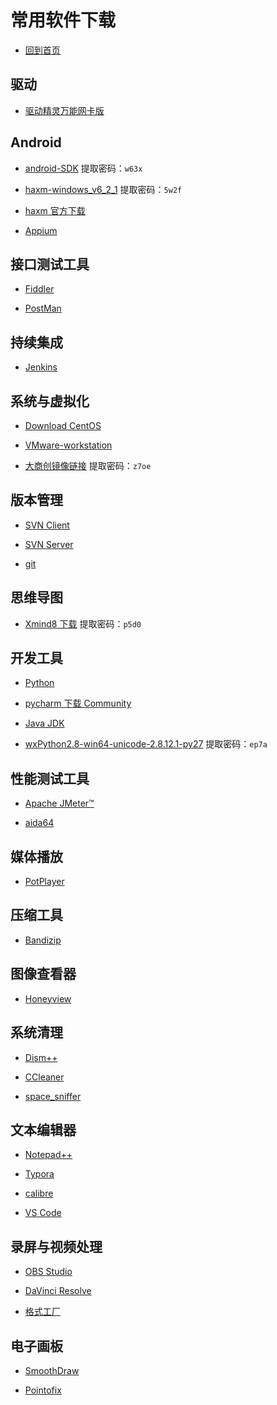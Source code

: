# 常用软件下载

<script async src="//busuanzi.ibruce.info/busuanzi/2.3/busuanzi.pure.mini.js"></script>

* [回到首页](https://liushilive.github.io/)

## 驱动

* [驱动精灵万能网卡版](http://file.drivergenius.com/DGSetup_3040E2_20190628.exe)

## Android

* [android-SDK](https://pan.baidu.com/s/1eotkTP_eOFEz1YIoM2J7lw) 提取密码：`w63x`

* [haxm-windows_v6_2_1](https://pan.baidu.com/s/1P4D1yGdfBmzptNzlAjWFRg) 提取密码：`5w2f`

* [haxm 官方下载](https://github.com/intel/haxm/releases)

* [Appium](http://appium.io/)

## 接口测试工具

* [Fiddler](https://www.telerik.com/download/fiddler)

* [PostMan](https://www.getpostman.com)

## 持续集成

* [Jenkins](https://jenkins.io)

## 系统与虚拟化

* [Download CentOS](https://www.centos.org/download)

* [VMware-workstation](https://www.vmware.com/products/workstation-pro.html)

<!-- VMware Workstation 14 Pro 永久注册码：
CG54H-D8D0H-H8DHY-C6X7X-N2KG6
ZC3WK-AFXEK-488JP-A7MQX-XL8YF
AC5XK-0ZD4H-088HP-9NQZV-ZG2R4
ZC5XK-A6E0M-080XQ-04ZZG-YF08D
ZY5H0-D3Y8K-M89EZ-AYPEG-MYUA8 -->

* [大商创镜像链接](https://pan.baidu.com/s/1-EeNsfULn_oNdh2yyYi9gg) 提取密码：`z7oe`

## 版本管理

* [SVN Client](https://tortoisesvn.net/downloads.zh.html)

* [SVN Server](https://www.visualsvn.com/server/download)

* [git](https://git-scm.com/)

## 思维导图

* [Xmind8 下载](https://pan.baidu.com/s/1mcIfFWc31PT0_qAWZRFwEQ) 提取密码：`p5d0`

## 开发工具

* [Python](https://www.python.org/downloads)

* [pycharm 下载 Community](https://www.jetbrains.com/pycharm/download)

* [Java JDK](http://www.oracle.com/technetwork/java/javase/downloads/index.html)

* [wxPython2.8-win64-unicode-2.8.12.1-py27](https://pan.baidu.com/s/13UFDjvVbOcYtVbITDY7gBw) 提取密码：`ep7a`

## 性能测试工具

* [Apache JMeter™](http://jmeter.apache.org/download_jmeter.cgi)

* [aida64](https://www.aida64.com/downloads)

<!--
AIDA64 Extreme 至尊版  15T2U-24AD6-8SDNT-DDALY-AL8QF
AIDA64 Engineer 工程版  1V8EU-N1LD6-3BDN2-PDANY-AN3JT
AIDA64 Business 商业版  UBCK4-XFRD6-PBDN9-SDM8Y-N4A2Y
-->

## 媒体播放

* [PotPlayer](http://potplayer.daum.net/)

## 压缩工具

* [Bandizip](https://cn.bandisoft.com/bandizip/)

## 图像查看器

* [Honeyview](https://cn.bandisoft.com/honeyview/)

## 系统清理

* [Dism++](http://www.chuyu.me/zh-Hans/index.html)

* [CCleaner](https://www.ccleaner.com/ccleaner/download/standard)<!-- Registered User CBB4-FJN4-EPC6-G5P6-QT4C -->

* [space_sniffer](http://www.uderzo.it/main_products/space_sniffer/)

## 文本编辑器

* [Notepad++](https://notepad-plus-plus.org/download/v7.5.7.html)

* [Typora](https://typora.io/)

* [calibre](https://calibre-ebook.com/download)

* [VS Code](https://code.visualstudio.com/)

## 录屏与视频处理

* [OBS Studio](https://obsproject.com/)

* [DaVinci Resolve](https://www.blackmagicdesign.com/products/davinciresolve/)

* [格式工厂](http://www.pcfreetime.com/)

## 电子画板

* [SmoothDraw](http://www.smoothdraw.com/sd_zh)

* [Pointofix](http://www.pointofix.de/download.php)

<!-- www.zhidefenxiang.com -->

<span id="busuanzi_container_site_uv" style='display:none'>本站访客数<span id="busuanzi_value_site_uv"></span>人次</span>
